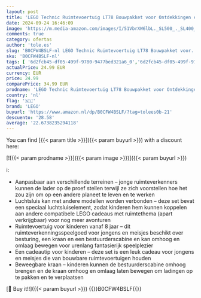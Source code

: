```yaml
---
layout: post
title: 'LEGO Technic Ruimtevoertuig LT78 Bouwpakket voor Ontdekkingen en Avonturen  Rollenspellen Cadeau voor Jongens en Meisjes  Voertuig voor Kinderen vanaf 8 jaar 42178'
date: 2024-09-24 16:46:09
image: 'https://m.media-amazon.com/images/I/51VbrXW6lbL._SL500_._SL400_.jpg'
comments: true
category: ofertas
author: 'tole.es'
slug: 'B0CFW4BSLF-nl LEGO Technic Ruimtevoertuig LT78 Bouwpakket voor...'
sku: 'B0CFW4BSLF-nl'
tags: [ '6d2fcb45-df05-499f-9780-9477bed321a6_0','6d2fcb45-df05-499f-9780-9477bed321a6_501','6d2fcb45-df05-499f-9780-9477bed321a6_8801','Arborist Merchandising Root','Bouw- & constructiespeelgoed','Educatief speelgoed','Lego','STEM','Self Service','Special Features Stores','Speelgoed & spellen','Speelgoedbouwsets','lego','🇳🇱', ]
actualPrice: 24.99 EUR
currency: EUR
price: 24.99
comparePrice: 34.99 EUR
prodname: 'LEGO Technic Ruimtevoertuig LT78 Bouwpakket voor Ontdekkingen en Avonturen  Rollenspellen Cadeau voor Jongens en Meisjes  Voertuig voor Kinderen vanaf 8 jaar 42178'
country: 'nl'
flag: '🇳🇱'
brand: 'LEGO'
buyurl: 'https://www.amazon.nl/dp/B0CFW4BSLF/?tag=tolees0b-21'
descuento: '28.58'
average: '22.6738235294118'
---
```


You can find [{{< param title >}}]({{< param buyurl >}}) with a discount here:

[![{{< param prodname >}}]({{< param image >}})]({{< param buyurl >}})

ℹ️:

- Aanpasbaar aan verschillende terreinen – jonge ruimteverkenners kunnen de lader op de proef stellen terwijl ze zich voorstellen hoe het zou zijn om op een andere planeet te leven en te werken
- Luchtsluis kan met andere modellen worden verbonden – deze set bevat een speciaal luchtsluiselement, zodat kinderen hem kunnen koppelen aan andere compatibele LEGO cadeaus met ruimtethema (apart verkrijgbaar) voor nog meer avonturen
- Ruimtevoertuig voor kinderen vanaf 8 jaar – dit ruimteverkenningsspeelgoed voor jongens en meisjes beschikt over besturing, een kraan en een bestuurderscabine en kan omhoog en omlaag bewegen voor urenlang fantasierijk speelplezier
- Een cadeautip voor kinderen – deze set is een leuk cadeau voor jongens en meisjes die van bouwbare ruimtevoertuigen houden
- Beweegbare kraan – kinderen kunnen de bestuurderscabine omhoog brengen en de kraan omhoog en omlaag laten bewegen om ladingen op te pakken en te verplaatsen

[🛒 Buy it!!]({{< param buyurl >}})
{{<world>}}B0CFW4BSLF{{</world>}}
